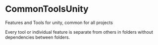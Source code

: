 # CommonToolsUnity
Features and Tools for unity, common for all projects

Every tool or individual feature is separate from others in folders without dependencies between folders.